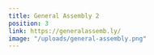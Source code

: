 ```yaml
---
title: General Assembly 2
position: 3
link: https://generalassemb.ly/
image: "/uploads/general-assembly.png"
---
```



